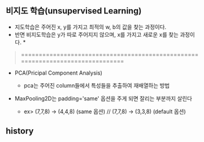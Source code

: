 ## 비지도 학습(unsupervised Learning)
* 지도학습은 주어진 x, y를 가지고 최적의 w, b의 값을 찾는 과정이다.
* 반면 비지도학습은 y가 따로 주어지지 않으며, x를 가지고 새로운 x를 찾는 과정이다.
    * 
> ===============================================================================
* PCA(Pricipal Component Analysis)
    * pca는 주어진 column들에서 특성들을 추출하여 재배열하는 방법
    
* MaxPooling2D는 padding='same' 옵션을 주게 되면 잘리는 부분까지 살린다 
    * ex> (7,7,8) -> (4,4,8) (same 옵션) // (7,7,8) -> (3,3,8) (default 옵션)
    
## history
